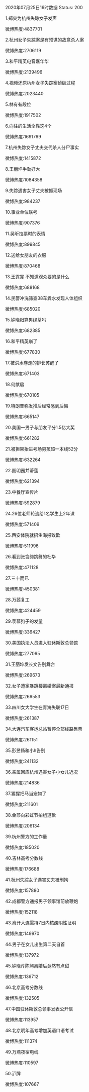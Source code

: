2020年07月25日16时数据
Status: 200

1.郑爽为杭州失踪女子发声

微博热度:4837701

2.杭州女子失踪案是有预谋的故意杀人案

微博热度:2706119

3.和平精英电音嘉年华

微博热度:2139496

4.视频还原杭州女子失踪案侦破过程

微博热度:2023440

5.林有有段位

微博热度:1917502

6.向往的生活全靠这4个

微博热度:1691769

7.杭州失踪女子丈夫交代杀人分尸事实

微博热度:1415872

8.王丽坤手劲好大

微博热度:1084358

9.失踪遇害女子丈夫被抓现场

微博热度:984237

10.事业单位联考

微博热度:907376

11.吴昕拉票时的表情

微博热度:899845

12.送给女朋友的衣服

微博热度:870468

13.王霏霏 不知道观众要的是什么

微博热度:688168

14.民警冲洗筛查38车粪水发现人体组织

微博热度:685020

15.钟晓阳算男绿茶吗

微博热度:682385

16.和平精英崩了

微博热度:677830

17.被洪水卷走的排长苏醒了

微博热度:671403

18.何猷启

微博热度:670105

19.特朗普称发推后经常感到后悔

微博热度:665147

20.美国一男子与朋友平分1.5亿大奖

微博热度:661282

21.被担架抬进考场男孩超一本线52分

微博热度:632264

22.圆明园并蒂莲

微博热度:621394

23.中餐厅宣传片

微博热度:592879

24.26位老师轮流给1名学生上2年课

微博热度:571409

25.西安体院就招生海报致歉

微博热度:511996

26.看到张含韵跳舞的杜华

微博热度:471128

27.三十而已

微博热度:450381

28.万茜复工

微博热度:424459

29.羡慕狗子的发量

微博热度:336427

30.美国执法人员进入驻休斯敦总领馆

微博热度:277065

31.王丽坤发长文告别舞台

微博热度:269673

32.女子遭家暴跳楼离婚案最新通报

微博热度:266553

33.四川女大学生在青海失联17日

微博热度:261387

34.大连汽车客运总站暂停全部线路售票

微博热度:261151

35.彭昱畅和小h告别

微博热度:241132

36.亲属回应杭州遇害女子小女儿近况

微博热度:214836

37.猩猩把马当宠物了

微博热度:211601

38.金莎向彩虹节拍组道歉

微博热度:206134

39.杭州警方的工作量

微博热度:185020

40.吉林高考分数线

微博热度:176688

41.杭州失踪女子遇害丈夫被刑拘

微博热度:157880

42.成都警方通报男子领事馆前放鞭炮

微博热度:152118

43.离开大连需持7日内核酸阴性证明

微博热度:149970

44.男子在女儿出生第二天自首

微博热度:137972

45.钟晓芹陈屿离婚后竟然有点甜

微博热度:136712

46.北京高考分数线

微博热度:132505

47.中国驻休斯敦总领事发表公开信

微博热度:113957

48.北京明年高考增加英语口语考试

微博热度:111374

49.万燕夜宿电线

微博热度:110597

50.沪牌

微博热度:107667


